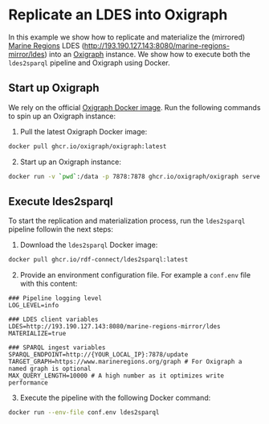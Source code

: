 # Replicate an LDES into Oxigraph

In this example we show how to replicate and materialize the (mirrored) [Marine Regions](https://marineregions.org) LDES (<http://193.190.127.143:8080/marine-regions-mirror/ldes>) into an [Oxigraph](https://github.com/oxigraph/oxigraph) instance. We show how to execute both the `ldes2sparql` pipeline and Oxigraph using Docker.

## Start up Oxigraph

We rely on the official [Oxigraph Docker image](ghcr.io/oxigraph/oxigraph). Run the following commands to spin up an Oxigraph instance:

1. Pull the latest Oxigraph Docker image:
```bash
docker pull ghcr.io/oxigraph/oxigraph:latest
```
2. Start up an Oxigraph instance:
```bash
docker run -v `pwd`:/data -p 7878:7878 ghcr.io/oxigraph/oxigraph serve --location /data --bind 0.0.0.0:7878
```

## Execute ldes2sparql

To start the replication and materialization process, run the `ldes2sparql` pipeline followin the next steps:

1. Download the `ldes2sparql` Docker image:
```bash
docker pull ghcr.io/rdf-connect/ldes2sparql:latest
```
2. Provide an environment configuration file. For example a `conf.env` file with this content:
```dotenv
### Pipeline logging level
LOG_LEVEL=info

### LDES client variables
LDES=http://193.190.127.143:8080/marine-regions-mirror/ldes
MATERIALIZE=true

### SPARQL ingest variables
SPARQL_ENDPOINT=http://{YOUR_LOCAL_IP}:7878/update
TARGET_GRAPH=https://www.marineregions.org/graph # For Oxigraph a named graph is optional
MAX_QUERY_LENGTH=10000 # A high number as it optimizes write performance
```
3. Execute the pipeline with the following Docker command:
```bash
docker run --env-file conf.env ldes2sparql
```